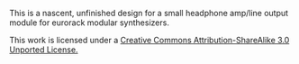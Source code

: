 This is a nascent, unfinished design for a small headphone amp/line output module for eurorack modular synthesizers.

This work is licensed under a [Creative Commons Attribution-ShareAlike 3.0 Unported License.](http://creativecommons.org/licenses/by-sa/3.0/deed.en_US)